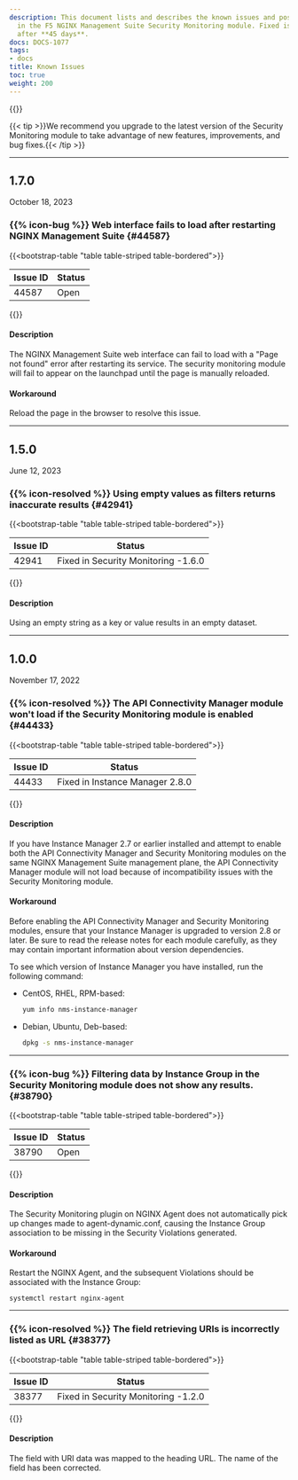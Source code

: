 ```yaml
---
description: This document lists and describes the known issues and possible workarounds
  in the F5 NGINX Management Suite Security Monitoring module. Fixed issues are removed
  after **45 days**.
docs: DOCS-1077
tags:
- docs
title: Known Issues
toc: true
weight: 200
---
```


{{<rn-styles>}}

{{< tip >}}We recommend you upgrade to the latest version of the Security Monitoring module to take advantage of new features, improvements, and bug fixes.{{< /tip >}}


---

## 1.7.0
October 18, 2023

### {{% icon-bug %}} Web interface fails to load after restarting NGINX Management Suite {#44587}

{{<bootstrap-table "table table-striped table-bordered">}}

| Issue ID       | Status |
|----------------|--------|
| 44587 | Open   |

{{</bootstrap-table>}}
#### Description
The NGINX Management Suite web interface can fail to load with a "Page not found"  error after restarting its service. The security monitoring module will fail to appear on the launchpad until the page is manually reloaded.

#### Workaround

Reload the page in the browser to resolve this issue.

---

## 1.5.0
June 12, 2023

### {{% icon-resolved %}} Using empty values as filters returns inaccurate results {#42941}

{{<bootstrap-table "table table-striped table-bordered">}}

| Issue ID       | Status |
|----------------|--------|
| 42941 | Fixed in Security Monitoring -1.6.0   |

{{</bootstrap-table>}}
#### Description
Using an empty string as a key or value results in an empty dataset.

---

## 1.0.0
November 17, 2022

### {{% icon-resolved %}} The API Connectivity Manager module won't load if the Security Monitoring module is enabled {#44433}

{{<bootstrap-table "table table-striped table-bordered">}}

| Issue ID       | Status |
|----------------|--------|
| 44433 | Fixed in Instance Manager 2.8.0   |

{{</bootstrap-table>}}
#### Description
If you have Instance Manager 2.7 or earlier installed and attempt to enable both the API Connectivity Manager and Security Monitoring modules on the same NGINX Management Suite management plane, the API Connectivity Manager module will not load because of incompatibility issues with the Security Monitoring module.

#### Workaround

Before enabling the API Connectivity Manager and Security Monitoring modules, ensure that your Instance Manager is upgraded to version 2.8 or later. Be sure to read the release notes for each module carefully, as they may contain important information about version dependencies.

To see which version of Instance Manager you have installed, run the following command:

- CentOS, RHEL, RPM-based:

   ```bash
   yum info nms-instance-manager
   ```

- Debian, Ubuntu, Deb-based:

   ```bash
   dpkg -s nms-instance-manager
   ```

---

### {{% icon-bug %}} Filtering data by Instance Group in the Security Monitoring module does not show any results. {#38790}

{{<bootstrap-table "table table-striped table-bordered">}}

| Issue ID       | Status |
|----------------|--------|
| 38790 | Open   |

{{</bootstrap-table>}}
#### Description
The Security Monitoring plugin on NGINX Agent does not automatically pick up changes made to agent-dynamic.conf, causing the Instance Group association to be missing in the Security Violations generated.

#### Workaround

Restart the NGINX Agent, and the subsequent Violations should be associated with the Instance Group:

`systemctl restart nginx-agent`

---

### {{% icon-resolved %}} The field retrieving URIs is incorrectly listed as URL {#38377}

{{<bootstrap-table "table table-striped table-bordered">}}

| Issue ID       | Status |
|----------------|--------|
| 38377 | Fixed in Security Monitoring -1.2.0   |

{{</bootstrap-table>}}
#### Description
The field with URI data was mapped to the heading URL. The name of the field has been corrected.
